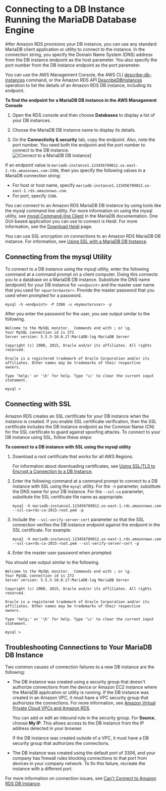 # Connecting to a DB Instance Running the MariaDB Database Engine<a name="USER_ConnectToMariaDBInstance"></a>

After Amazon RDS provisions your DB instance, you can use any standard MariaDB client application or utility to connect to the instance\. In the connection string, you specify the Domain Name System \(DNS\) address from the DB instance endpoint as the host parameter\. You also specify the port number from the DB instance endpoint as the port parameter\.

You can use the AWS Management Console, the AWS CLI [describe\-db\-instances](https://docs.aws.amazon.com/cli/latest/reference/rds/describe-db-instances.html) command, or the Amazon RDS API [DescribeDBInstances](https://docs.aws.amazon.com/AmazonRDS/latest/APIReference/API_DescribeDBInstances.html) operation to list the details of an Amazon RDS DB instance, including its endpoint\.

**To find the endpoint for a MariaDB DB instance in the AWS Management Console**

1. Open the RDS console and then choose **Databases** to display a list of your DB instances\. 

1. Choose the MariaDB DB instance name to display its details\. 

1. On the **Connectivity & security** tab, copy the endpoint\. Also, note the port number\. You need both the endpoint and the port number to connect to the DB instance\.   
![\[Connect to a MariaDB DB instance\]](http://docs.aws.amazon.com/AmazonRDS/latest/UserGuide/images/MariaDBConnect1.png)

If an endpoint value is `mariadb-instance1.123456789012.us-east-1.rds.amazonaws.com:3306`, then you specify the following values in a MariaDB connection string:
+ For host or host name, specify `mariadb-instance1.123456789012.us-east-1.rds.amazonaws.com`\.
+ For port, specify `3306`\.

You can connect to an Amazon RDS MariaDB DB instance by using tools like the mysql command line utility\. For more information on using the mysql utility, see [mysql Command\-line Client](http://mariadb.com/kb/en/mariadb/mysql-command-line-client/) in the MariaDB documentation\. One GUI\-based application you can use to connect is Heidi\. For more information, see the [Download Heidi](http://www.heidisql.com/download.php) page\.

You can use SSL encryption on connections to an Amazon RDS MariaDB DB instance\. For information, see [Using SSL with a MariaDB DB Instance](CHAP_MariaDB.md#MariaDB.Concepts.SSLSupport)\.

## Connecting from the mysql Utility<a name="USER_ConnectToMariaDBInstance.CLI"></a>

To connect to a DB instance using the mysql utility, enter the following command at a command prompt on a client computer\. Doing this connects you to a database on a MariaDB DB instance\. Substitute the DNS name \(endpoint\) for your DB instance for *`<endpoint>`* and the master user name that you used for *`<quartermaster>`*\. Provide the master password that you used when prompted for a password\.

```
mysql -h <endpoint> -P 3306 -u <mymasteruser> -p
```

After you enter the password for the user, you see output similar to the following\.

```
Welcome to the MySQL monitor.  Commands end with ; or \g.
Your MySQL connection id is 272
Server version: 5.5.5-10.0.17-MariaDB-log MariaDB Server

Copyright (c) 2000, 2015, Oracle and/or its affiliates. All rights reserved.

Oracle is a registered trademark of Oracle Corporation and/or its
affiliates. Other names may be trademarks of their respective
owners.

Type 'help;' or '\h' for help. Type '\c' to clear the current input statement.

mysql >
```

## Connecting with SSL<a name="USER_ConnectToMariaDBInstanceSSL.CLI"></a>

Amazon RDS creates an SSL certificate for your DB instance when the instance is created\. If you enable SSL certificate verification, then the SSL certificate includes the DB instance endpoint as the Common Name \(CN\) for the SSL certificate to guard against spoofing attacks\. To connect to your DB instance using SSL, follow these steps:

**To connect to a DB instance with SSL using the mysql utility**

1. Download a root certificate that works for all AWS Regions\.

   For information about downloading certificates, see [Using SSL/TLS to Encrypt a Connection to a DB Instance](UsingWithRDS.SSL.md)\.

1. Enter the following command at a command prompt to connect to a DB instance with SSL using the `mysql` utility\. For the `-h` parameter, substitute the DNS name for your DB instance\. For the `--ssl-ca` parameter, substitute the SSL certificate file name as appropriate\.

   ```
   mysql -h mariadb-instance1.123456789012.us-east-1.rds.amazonaws.com --ssl-ca=rds-ca-2015-root.pem -p
   ```

1. Include the `--ssl-verify-server-cert` parameter so that the SSL connection verifies the DB instance endpoint against the endpoint in the SSL certificate\. For example:

   ```
   mysql -h mariadb-instance1.123456789012.us-east-1.rds.amazonaws.com --ssl-ca=rds-ca-2015-root.pem --ssl-verify-server-cert -p
   ```

1. Enter the master user password when prompted\.

You should see output similar to the following\.

```
Welcome to the MySQL monitor.  Commands end with ; or \g.
Your MySQL connection id is 272
Server version: 5.5.5-10.0.17-MariaDB-log MariaDB Server

Copyright (c) 2000, 2015, Oracle and/or its affiliates. All rights reserved.

Oracle is a registered trademark of Oracle Corporation and/or its
affiliates. Other names may be trademarks of their respective
owners.

Type 'help;' or '\h' for help. Type '\c' to clear the current input statement.

mysql >
```

## Troubleshooting Connections to Your MariaDB DB Instance<a name="USER_ConnectToMariaDBInstance.Troubleshooting"></a>

Two common causes of connection failures to a new DB instance are the following:
+ The DB instance was created using a security group that doesn't authorize connections from the device or Amazon EC2 instance where the MariaDB application or utility is running\. If the DB instance was created in an Amazon VPC, it must have a VPC security group that authorizes the connections\. For more information, see [Amazon Virtual Private Cloud VPCs and Amazon RDS](USER_VPC.md)\.

  You can add or edit an inbound rule in the security group\. For **Source**, choose **My IP**\. This allows access to the DB instance from the IP address detected in your browser\.

  If the DB instance was created outside of a VPC, it must have a DB security group that authorizes the connections\.
+ The DB instance was created using the default port of 3306, and your company has firewall rules blocking connections to that port from devices in your company network\. To fix this failure, recreate the instance with a different port\.

For more information on connection issues, see [Can't Connect to Amazon RDS DB Instance](CHAP_Troubleshooting.md#CHAP_Troubleshooting.Connecting)\.